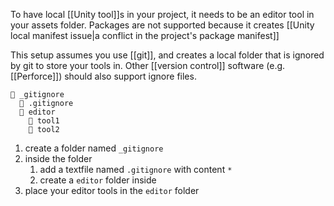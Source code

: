 To have local [[Unity tool]]s in your project, it needs to be an editor tool in your assets folder.
Packages are not supported because it creates [[Unity local manifest issue|a conflict in the project's package manifest]]

This setup assumes you use [[git]], and creates a local folder that is ignored by git to store your tools in. Other [[version control]] software (e.g. [[Perforce]]) should also support ignore files.
```
📂 _gitignore
  📄 .gitignore
  📂 editor
    📂 tool1
    📂 tool2
```

1. create a folder named `_gitignore`
2. inside the folder
	1. add a textfile named `.gitignore` with content `*`
	2. create a `editor` folder inside
3. place your editor tools in the `editor` folder


